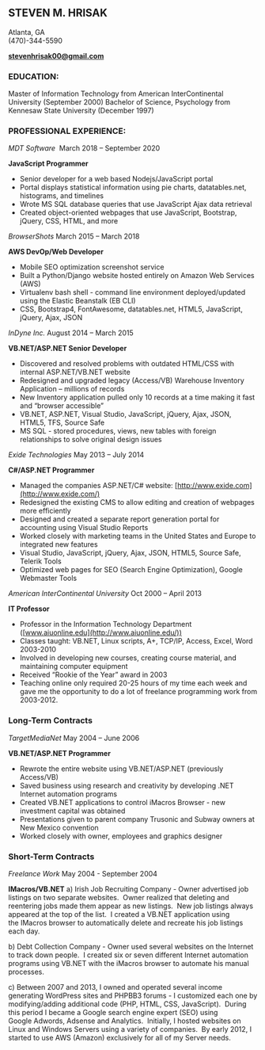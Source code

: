 ## STEVEN M. HRISAK

Atlanta, GA  
(470)-344-5590

**stevenhrisak00@gmail.com** 

### EDUCATION: 

Master of Information Technology from American InterContinental University (September 2000)
Bachelor of Science, Psychology from Kennesaw State University (December 1997) 

### PROFESSIONAL EXPERIENCE:

_MDT Software_  March 2018 – September 2020 

**JavaScript Programmer**
+ Senior developer for a web based Nodejs/JavaScript portal
+ Portal displays statistical information using pie charts, datatables.net, histograms, and timelines
+ Wrote MS SQL database queries that use JavaScript Ajax data retrieval
+ Created object-oriented webpages that use JavaScript, Bootstrap, jQuery, CSS, HTML, and more

_BrowserShots_  March 2015 – March 2018 

**AWS DevOp/Web Developer**
+ Mobile SEO optimization screenshot service
+ Built a Python/Django website hosted entirely on Amazon Web Services (AWS)
+ Virtualenv bash shell - command line environment deployed/updated using the Elastic Beanstalk (EB CLI)
+ CSS, Bootstrap4, FontAwesome, datatables.net, HTML5, JavaScript, jQuery, Ajax, JSON

_InDyne Inc._  August 2014 – March 2015 

**VB.NET/ASP.NET Senior Developer**
+ Discovered and resolved problems with outdated HTML/CSS with internal ASP.NET/VB.NET website
+ Redesigned and upgraded legacy (Access/VB) Warehouse Inventory Application – millions of records
+ New Inventory application pulled only 10 records at a time making it fast and “browser accessible”
+ VB.NET, ASP.NET, Visual Studio, JavaScript, jQuery, Ajax, JSON, HTML5, TFS, Source Safe
+ MS SQL - stored procedures, views, new tables with foreign relationships to solve original design issues

_Exide Technologies_  May 2013 – July 2014 

**C#/ASP.NET Programmer**
+ Managed the companies ASP.NET/C# website: [http://www.exide.com](http://www.exide.com/)
+ Redesigned the existing CMS to allow editing and creation of webpages more efficiently
+ Designed and created a separate report generation portal for accounting using Visual Studio Reports
+ Worked closely with marketing teams in the United States and Europe to integrated new features
+ Visual Studio, JavaScript, jQuery, Ajax, JSON, HTML5, Source Safe, Telerik Tools
+ Optimized web pages for SEO (Search Engine Optimization), Google Webmaster Tools

_American InterContinental University_  Oct 2000 – April 2013 

**IT Professor**
+ Professor in the Information Technology Department ([www.aiuonline.edu](http://www.aiuonline.edu/))
+ Classes taught: VB.NET, Linux scripts, A+, TCP/IP, Access, Excel, Word 2003-2010
+ Involved in developing new courses, creating course material, and maintaining computer equipment
+ Received “Rookie of the Year” award in 2003
+ Teaching online only required 20-25 hours of my time each week and gave me the opportunity to do a lot of freelance programming work from 2003-2012. 

### Long-Term Contracts

_TargetMediaNet_  May 2004 – June 2006 

**VB.NET/ASP.NET Programmer**
+ Rewrote the entire website using VB.NET/ASP.NET (previously Access/VB)
+ Saved business using research and creativity by developing .NET Internet automation programs
+ Created VB.NET applications to control iMacros Browser - new investment capital was obtained
+ Presentations given to parent company Trusonic and Subway owners at New Mexico convention
+ Worked closely with owner, employees and graphics designer

### Short-Term Contracts

_Freelance Work_  May 2004 - September 2004

**IMacros/VB.NET**
a) Irish Job Recruiting Company - Owner advertised job listings on two separate websites.  Owner realized that deleting and reentering jobs made them appear as new listings.  New job listings always appeared at the top of the list.  I created a VB.NET application using the IMacros browser to automatically delete and recreate his job listings each day.

b) Debt Collection Company - Owner used several websites on the Internet to track down people.  I created six or seven different Internet automation programs using VB.NET with the iMacros browser to automate his manual processes.

c) Between 2007 and 2013, I owned and operated several income generating WordPress sites and PHPBB3 forums - I customized each one by modifying/adding additional code (PHP, HTML, CSS, JavaScript).  During this period I became a Google search engine expert (SEO) using Google Adwords, Adsense and Analytics.  Initially, I hosted websites on Linux and Windows Servers using a variety of companies.  By early 2012, I started to use AWS (Amazon) exclusively for all of my Server needs. 
